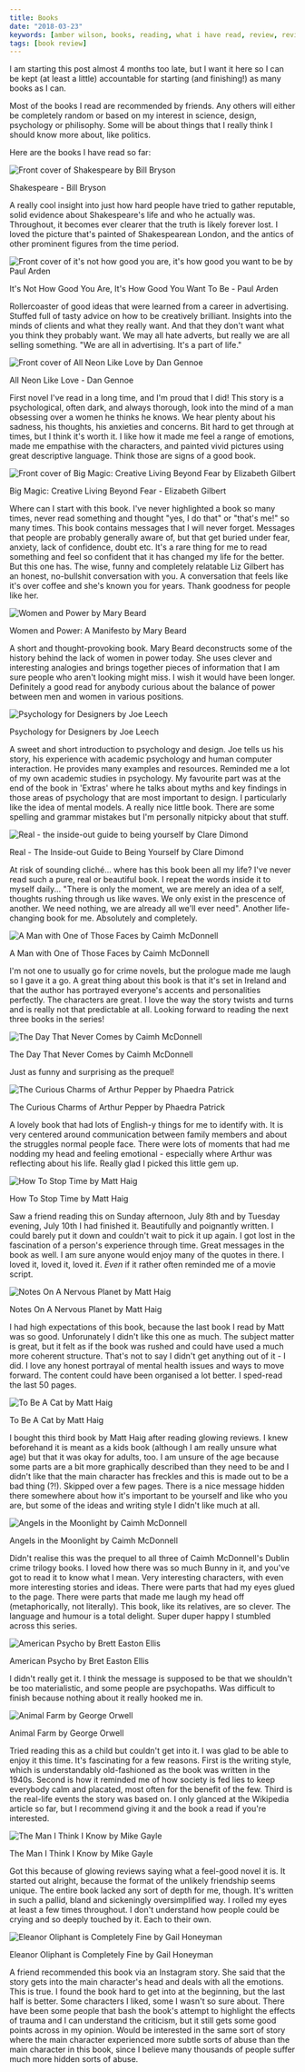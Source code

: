 ```yaml
---
title: Books
date: "2018-03-23"
keywords: [amber wilson, books, reading, what i have read, review, reviews, bookreview, opinions]
tags: [book review]
---
```


I am starting this post almost 4 months too late, but I want it here so I can be kept (at least a little) accountable for starting (and finishing!) as many books as I can.

Most of the books I read are recommended by friends. Any others will either be completely random or based on my interest in science, design, psychology or philisophy. Some will be about things that I really think I should know more about, like politics.

Here are the books I have read so far:

![Front cover of Shakespeare by Bill Bryson](img/shakespeare.jpg)

Shakespeare - Bill Bryson

A really cool insight into just how hard people have tried to gather reputable, solid evidence about Shakespeare's life and who he actually was. Throughout, it becomes ever clearer that the truth is likely forever lost. I loved the picture that's painted of Shakespearean London, and the antics of other prominent figures from the time period.

![Front cover of it's not how good you are, it's how good you want to be by Paul Arden](img/inhgyaihgywtb.jpg)

It's Not How Good You Are, It's How Good You Want To Be - Paul Arden

Rollercoaster of good ideas that were learned from a career in advertising. Stuffed full of tasty advice on how to be creatively brilliant. Insights into the minds of clients and what they really want. And that they don't want what you think they probably want. We may all hate adverts, but really we are all selling something. "We are all in advertising. It's a part of life."

![Front cover of All Neon Like Love by Dan Gennoe](img/allneonlikelove.jpg)

All Neon Like Love - Dan Gennoe

First novel I've read in a long time, and I'm proud that I did! This story is a psychological, often dark, and always thorough, look into the mind of a man obsessing over a women he thinks he knows. We hear plenty about his sadness, his thoughts, his anxieties and concerns. Bit hard to get through at times, but I think it's worth it. I like how it made me feel a range of emotions, made me empathise with the characters, and painted vivid pictures using great descriptive language. Think those are signs of a good book.

![Front cover of Big Magic: Creative Living Beyond Fear by Elizabeth Gilbert](img/bigmagic.jpg)

Big Magic: Creative Living Beyond Fear - Elizabeth Gilbert

Where can I start with this book. I've never highlighted a book so many times, never read something and thought "yes, I do that" or "that's me!" so many times. This book contains messages that I will never forget. Messages that people are probably generally aware of, but that get buried under fear, anxiety, lack of confidence, doubt etc. It's a rare thing for me to read something and feel so confident that it has changed my life for the better. But this one has. The wise, funny and completely relatable Liz Gilbert has an honest, no-bullshit conversation with you. A conversation that feels like it's over coffee and she's known you for years. Thank goodness for people like her.

![Women and Power by Mary Beard](img/womenandpower.jpg)

Women and Power: A Manifesto by Mary Beard

A short and thought-provoking book. Mary Beard deconstructs some of the history behind the lack of women in power today. She uses clever and interesting analogies and brings together pieces of information that I am sure people who aren't looking might miss. I wish it would have been longer. Definitely a good read for anybody curious about the balance of power between men and women in various positions.

![Psychology for Designers by Joe Leech](img/psychologyfordesigners.jpg)

Psychology for Designers by Joe Leech

A sweet and short introduction to psychology and design. Joe tells us his story, his experience with academic psychology and human computer interaction. He provides many examples and resources. Reminded me a lot of my own academic studies in psychology. My favourite part was at the end of the book in 'Extras' where he talks about myths and key findings in those areas of psychology that are most important to design. I particularly like the idea of mental models. A really nice little book. There are some spelling and grammar mistakes but I'm personally nitpicky about that stuff.

![Real - the inside-out guide to being yourself by Clare Dimond](img/real.jpg)

Real - The Inside-out Guide to Being Yourself by Clare Dimond

At risk of sounding cliché... where has this book been all my life? I've never read such a pure, real or beautiful book. I repeat the words inside it to myself daily... "There is only the moment, we are merely an idea of a self, thoughts rushing through us like waves. We only exist in the prescence of another. We need nothing, we are already all we'll ever need". Another life-changing book for me. Absolutely and completely.

![A Man with One of Those Faces by Caimh McDonnell](img/oneofthosefaces.jpg)

A Man with One of Those Faces by Caimh McDonnell

I'm not one to usually go for crime novels, but the prologue made me laugh so I gave it a go. A great thing about this book is that it's set in Ireland and that the author has portrayed everyone's accents and personalities perfectly. The characters are great. I love the way the story twists and turns and is really not that predictable at all. Looking forward to reading the next three books in the series!

![The Day That Never Comes by Caimh McDonnell](img/daythatnevercomes.jpg)

The Day That Never Comes by Caimh McDonnell

Just as funny and surprising as the prequel!

![The Curious Charms of Arthur Pepper by Phaedra Patrick](img/curious-charms.jpg)

The Curious Charms of Arthur Pepper by Phaedra Patrick

A lovely book that had lots of English-y things for me to identify with. It is very centered around communication between family members and about the struggles normal people face. There were lots of moments that had me nodding my head and feeling emotional - especially where Arthur was reflecting about his life. Really glad I picked this little gem up.

![How To Stop Time by Matt Haig](img/howtostoptime.jpg)

How To Stop Time by Matt Haig

Saw a friend reading this on Sunday afternoon, July 8th and by Tuesday evening, July 10th I had finished it. Beautifully and poignantly written. I could barely put it down and couldn't wait to pick it up again. I got lost in the fascination of a person's experience through time. Great messages in the book as well. I am sure anyone would enjoy many of the quotes in there. I loved it, loved it, loved it. _Even_ if it rather often reminded me of a movie script.

![Notes On A Nervous Planet by Matt Haig](img/notes.jpg)

Notes On A Nervous Planet by Matt Haig

I had high expectations of this book, because the last book I read by Matt was so good. Unforunately I didn't like this one as much. The subject matter is great, but it felt as if the book was rushed and could have used a much more coherent structure. That's not to say I didn't get anything out of it - I did. I love any honest portrayal of mental health issues and ways to move forward. The content could have been organised a lot better. I sped-read the last 50 pages.

![To Be A Cat by Matt Haig](img/tobeacat.jpg)

To Be A Cat by Matt Haig

I bought this third book by Matt Haig after reading glowing reviews. I knew beforehand it is meant as a kids book (although I am really unsure what age) but that it was okay for adults, too. I am unsure of the age because some parts are a bit more graphically described than they need to be and I didn't like that the main character has freckles and this is made out to be a bad thing (?!). Skipped over a few pages. There is a nice message hidden there somewhere about how it's important to be yourself and like who you are, but some of the ideas and writing style I didn't like much at all.

![Angels in the Moonlight by Caimh McDonnell](img/angelsinthemoonlight.jpg)

Angels in the Moonlight by Caimh McDonnell

Didn't realise this was the prequel to all three of Caimh McDonnell's Dublin crime trilogy books. I loved how there was so much Bunny in it, and you've got to read it to know what I mean. Very interesting characters, with even more interesting stories and ideas. There were parts that had my eyes glued to the page. There were parts that made me laugh my head off (metaphorically, not literally). This book, like its relatives, are so clever. The language and humour is a total delight. Super duper happy I stumbled across this series.

![American Psycho by Brett Easton Ellis](img/americanpsycho.jpg)

American Psycho by Bret Easton Ellis

I didn't really get it. I think the message is supposed to be that we shouldn't be too materialistic, and some people are psychopaths. Was difficult to finish because nothing about it really hooked me in.

![Animal Farm by George Orwell](img/animalfarm.jpg)

Animal Farm by George Orwell

Tried reading this as a child but couldn't get into it. I was glad to be able to enjoy it this time. It's fascinating for a few reasons. First is the writing style, which is understandably old-fashioned as the book was written in the 1940s. Second is how it reminded me of how society is fed lies to keep everybody calm and placated, most often for the benefit of the few. Third is the real-life events the story was based on. I only glanced at the Wikipedia article so far, but I recommend giving it and the book a read if you're interested.

![The Man I Think I Know by Mike Gayle](img/manithinkiknow.jpg)

The Man I Think I Know by Mike Gayle

Got this because of glowing reviews saying what a feel-good novel it is. It started out alright, because the format of the unlikely friendship seems unique. The entire book lacked any sort of depth for me, though. It's written in such a pallid, bland and sickeningly oversimplified way. I rolled my eyes at least a few times throughout. I don't understand how people could be crying and so deeply touched by it. Each to their own.

![Eleanor Oliphant is Completely Fine by Gail Honeyman](img/eleanoroliphant.jpg)

Eleanor Oliphant is Completely Fine by Gail Honeyman

A friend recommended this book via an Instagram story. She said that the story gets into the main character's head and deals with all the emotions. This is true. I found the book hard to get into at the beginning, but the last half is better. Some characters I liked, some I wasn't so sure about. There have been some people that bash the book's attempt to highlight the effects of trauma and I can understand the criticism, but it still gets some good points across in my opinion. Would be interested in the same sort of story where the main character experienced more subtle sorts of abuse than the main character in this book, since I believe many thousands of people suffer much more hidden sorts of abuse.
